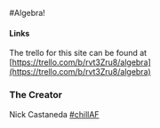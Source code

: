 #Algebra!

#### Links
The trello for this site can be found at [https://trello.com/b/rvt3Zru8/algebra](https://trello.com/b/rvt3Zru8/algebra)

### The Creator
Nick Castaneda [#chillAF](http://www.nick-castaneda.com)